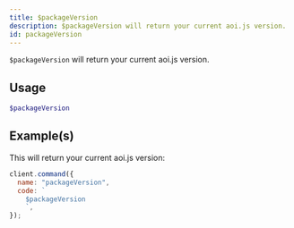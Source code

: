 ```yaml
---
title: $packageVersion
description: $packageVersion will return your current aoi.js version.
id: packageVersion
---
```


`$packageVersion` will return your current aoi.js version.

## Usage

```php
$packageVersion
```

## Example(s)

This will return your current aoi.js version:

```javascript
client.command({
  name: "packageVersion",
  code: `
    $packageVersion
    `,
});
```
